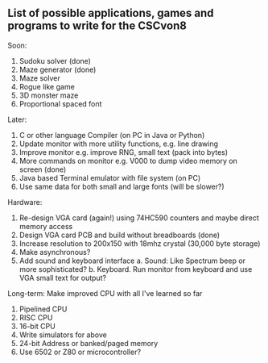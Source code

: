 List of possible applications, games and programs to write for the CSCvon8
--------------------------------------------------------------------------

Soon:
1. Sudoku solver (done)
2. Maze generator (done)
3. Maze solver
4. Rogue like game
5. 3D monster maze
6. Proportional spaced font

Later:
1. C or other language Compiler (on PC in Java or Python)
2. Update monitor with more utility functions, e.g. line drawing
3. Improve monitor e.g. improve RNG, small text (pack into bytes)
4. More commands on monitor e.g. V000 to dump video memory on screen (done)
5. Java based Terminal emulator with file system (on PC)
6. Use same data for both small and large fonts (will be slower?)

Hardware:
1. Re-design VGA card (again!) using 74HC590 counters and maybe direct memory access
2. Design VGA card PCB and build without breadboards (done)
3. Increase resolution to 200x150 with 18mhz crystal (30,000 byte storage)
4. Make asynchronous?
5. Add sound and keyboard interface
	a. Sound: Like Spectrum beep or more sophisticated?
	b. Keyboard. Run monitor from keyboard and use VGA small text for output?

Long-term:
Make improved CPU with all I've learned so far
1. Pipelined CPU
2. RISC CPU
3. 16-bit CPU
4. Write simulators for above
5. 24-bit Address or banked/paged memory
6. Use 6502 or Z80 or microcontroller?

